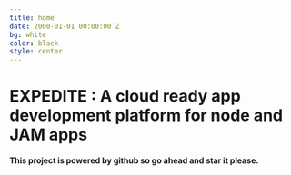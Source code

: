 ```yaml
---
title: home
date: 2000-01-01 00:00:00 Z
bg: white
color: black
style: center
---
```


# EXPEDITE : A cloud ready app development platform for node and JAM apps




#### This project is powered by github so go ahead and star it please.


